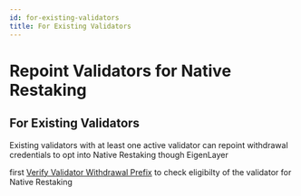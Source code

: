 ```yaml
---
id: for-existing-validators
title: For Existing Validators
---
```


# Repoint Validators for Native Restaking

## For Existing Validators

Existing validators with at least one active validator can repoint withdrawal credentials to opt into Native Restaking though EigenLayer

first [Verify Validator Withdrawal Prefix](verify-validator-withdrawal-prefix.md) to check eligibilty of the validator for Native Restaking